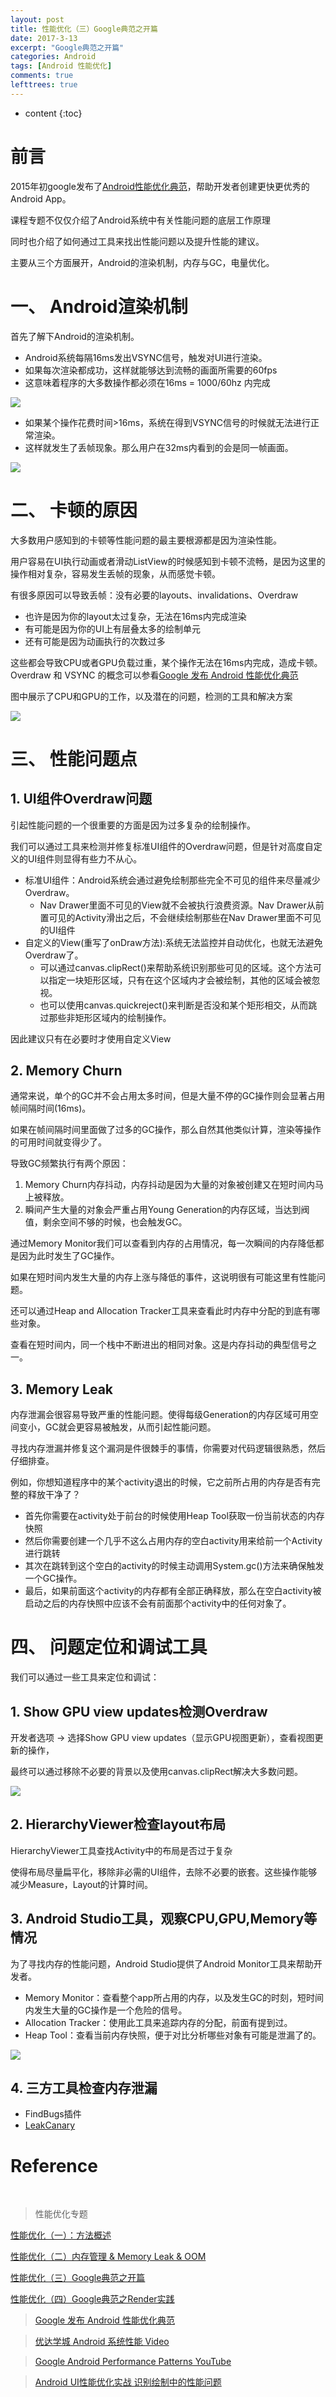 ```yaml
---
layout: post
title: 性能优化（三）Google典范之开篇
date: 2017-3-13
excerpt: "Google典范之开篇"
categories: Android
tags: [Android 性能优化]
comments: true
lefttrees: true
---
```


* content
{:toc}



# 前言

2015年初google发布了[Android性能优化典范](https://www.youtube.com/watch?v=qk5F6Bxqhr4&list=PLWz5rJ2EKKc9CBxr3BVjPTPoDPLdPIFCE)，帮助开发者创建更快更优秀的Android App。

课程专题不仅仅介绍了Android系统中有关性能问题的底层工作原理

同时也介绍了如何通过工具来找出性能问题以及提升性能的建议。

主要从三个方面展开，Android的渲染机制，内存与GC，电量优化。

# 一、 Android渲染机制

首先了解下Android的渲染机制。

- Android系统每隔16ms发出VSYNC信号，触发对UI进行渲染。
- 如果每次渲染都成功，这样就能够达到流畅的画面所需要的60fps
- 这意味着程序的大多数操作都必须在16ms = 1000/60hz 内完成

![](http://i.imgur.com/0GCKaDk.png)

- 如果某个操作花费时间>16ms，系统在得到VSYNC信号的时候就无法进行正常渲染。
- 这样就发生了丢帧现象。那么用户在32ms内看到的会是同一帧画面。

![](http://i.imgur.com/lSqISqJ.png)


# 二、 卡顿的原因

大多数用户感知到的卡顿等性能问题的最主要根源都是因为渲染性能。

用户容易在UI执行动画或者滑动ListView的时候感知到卡顿不流畅，是因为这里的操作相对复杂，容易发生丢帧的现象，从而感觉卡顿。

有很多原因可以导致丢帧：没有必要的layouts、invalidations、Overdraw

- 也许是因为你的layout太过复杂，无法在16ms内完成渲染
- 有可能是因为你的UI上有层叠太多的绘制单元
- 还有可能是因为动画执行的次数过多

这些都会导致CPU或者GPU负载过重，某个操作无法在16ms内完成，造成卡顿。 Overdraw 和 VSYNC 的概念可以参看[Google 发布 Android 性能优化典范](http://www.oschina.net/news/60157/android-performance-patterns?sid=07vbqo00ovnh233e0ain6ue5a6)

图中展示了CPU和GPU的工作，以及潜在的问题，检测的工具和解决方案

![](http://i.imgur.com/SiZVlJ9.png)


# 三、 性能问题点

## 1. UI组件Overdraw问题

引起性能问题的一个很重要的方面是因为过多复杂的绘制操作。

我们可以通过工具来检测并修复标准UI组件的Overdraw问题，但是针对高度自定义的UI组件则显得有些力不从心。

- 标准UI组件：Android系统会通过避免绘制那些完全不可见的组件来尽量减少 Overdraw。
    - Nav Drawer里面不可见的View就不会被执行浪费资源。Nav Drawer从前置可见的Activity滑出之后，不会继续绘制那些在Nav Drawer里面不可见的UI组件
- 自定义的View(重写了onDraw方法):系统无法监控并自动优化，也就无法避免Overdraw了。
    - 可以通过canvas.clipRect()来帮助系统识别那些可见的区域。这个方法可以指定一块矩形区域，只有在这个区域内才会被绘制，其他的区域会被忽视。
    - 也可以使用canvas.quickreject()来判断是否没和某个矩形相交，从而跳过那些非矩形区域内的绘制操作。

因此建议只有在必要时才使用自定义View

## 2. Memory Churn

通常来说，单个的GC并不会占用太多时间，但是大量不停的GC操作则会显著占用帧间隔时间(16ms)。

如果在帧间隔时间里面做了过多的GC操作，那么自然其他类似计算，渲染等操作的可用时间就变得少了。

导致GC频繁执行有两个原因：

1. Memory Churn内存抖动，内存抖动是因为大量的对象被创建又在短时间内马上被释放。
2. 瞬间产生大量的对象会严重占用Young Generation的内存区域，当达到阀值，剩余空间不够的时候，也会触发GC。

通过Memory Monitor我们可以查看到内存的占用情况，每一次瞬间的内存降低都是因为此时发生了GC操作。

如果在短时间内发生大量的内存上涨与降低的事件，这说明很有可能这里有性能问题。

还可以通过Heap and Allocation Tracker工具来查看此时内存中分配的到底有哪些对象。

查看在短时间内，同一个栈中不断进出的相同对象。这是内存抖动的典型信号之一。

## 3. Memory Leak

内存泄漏会很容易导致严重的性能问题。使得每级Generation的内存区域可用空间变小，GC就会更容易被触发，从而引起性能问题。

寻找内存泄漏并修复这个漏洞是件很棘手的事情，你需要对代码逻辑很熟悉，然后仔细排查。

例如，你想知道程序中的某个activity退出的时候，它之前所占用的内存是否有完整的释放干净了？

- 首先你需要在activity处于前台的时候使用Heap Tool获取一份当前状态的内存快照
- 然后你需要创建一个几乎不这么占用内存的空白activity用来给前一个Activity进行跳转
- 其次在跳转到这个空白的activity的时候主动调用System.gc()方法来确保触发一个GC操作。
- 最后，如果前面这个activity的内存都有全部正确释放，那么在空白activity被启动之后的内存快照中应该不会有前面那个activity中的任何对象了。


# 四、 问题定位和调试工具

我们可以通过一些工具来定位和调试：

## 1. Show GPU view updates检测Overdraw

开发者选项 -> 选择Show GPU view updates（显示GPU视图更新），查看视图更新的操作，

最终可以通过移除不必要的背景以及使用canvas.clipRect解决大多数问题。

![](http://i.imgur.com/BJCf3ps.png)

## 2. HierarchyViewer检查layout布局

HierarchyViewer工具查找Activity中的布局是否过于复杂

使得布局尽量扁平化，移除非必需的UI组件，去除不必要的嵌套。这些操作能够减少Measure，Layout的计算时间。

## 3. Android Studio工具，观察CPU,GPU,Memory等情况

为了寻找内存的性能问题，Android Studio提供了Android Monitor工具来帮助开发者。

- Memory Monitor：查看整个app所占用的内存，以及发生GC的时刻，短时间内发生大量的GC操作是一个危险的信号。
- Allocation Tracker：使用此工具来追踪内存的分配，前面有提到过。
- Heap Tool：查看当前内存快照，便于对比分析哪些对象有可能是泄漏了的。

![](http://i.imgur.com/9Flc6Zh.jpg)

## 4. 三方工具检查内存泄漏

- FindBugs插件
- [LeakCanary](https://www.liaohuqiu.net/cn/posts/leak-canary-read-me/)



# Reference

<br>



> 性能优化专题

[性能优化（一）：方法概述](http://vivianking6855.github.io/2017/02/27/Android-optimization-1-method/)

[性能优化（二）内存管理 & Memory Leak & OOM](http://vivianking6855.github.io/2017/02/27/Android-optimization-2-OOM/)

[性能优化（三）Google典范之开篇](http://vivianking6855.github.io/2017/03/13/Android-optimization-3-Google-Publish/)

[性能优化（四）Google典范之Render实践](http://vivianking6855.github.io/2017/03/14/Android-optimization-4-Google-Publish-Render/)

> [Google 发布 Android 性能优化典范](http://www.oschina.net/news/60157/android-performance-patterns?sid=07vbqo00ovnh233e0ain6ue5a6)

> [优达学城 Android 系统性能 Video](https://cn.udacity.com/course/android-performance--ud825)

> [Google Android Performance Patterns YouTube ](https://www.youtube.com/playlist?list=PLWz5rJ2EKKc9CBxr3BVjPTPoDPLdPIFCE)

> [Android UI性能优化实战 识别绘制中的性能问题](http://blog.csdn.net/lmj623565791/article/details/45556391/)





